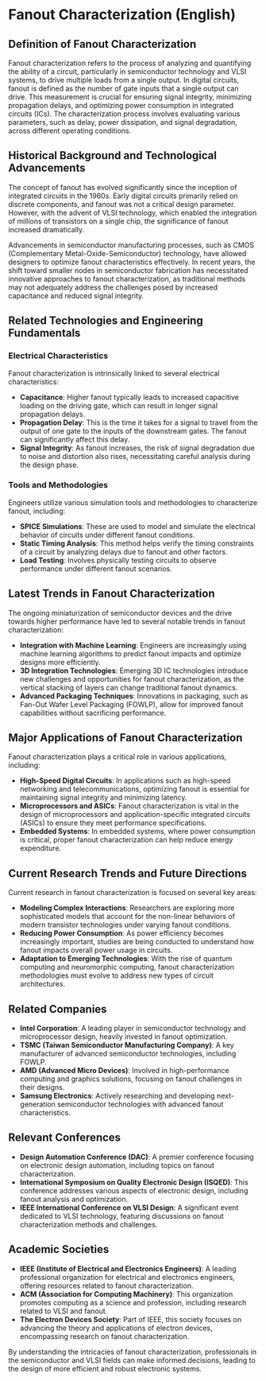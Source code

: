 # Fanout Characterization (English)

## Definition of Fanout Characterization

Fanout characterization refers to the process of analyzing and quantifying the ability of a circuit, particularly in semiconductor technology and VLSI systems, to drive multiple loads from a single output. In digital circuits, fanout is defined as the number of gate inputs that a single output can drive. This measurement is crucial for ensuring signal integrity, minimizing propagation delays, and optimizing power consumption in integrated circuits (ICs). The characterization process involves evaluating various parameters, such as delay, power dissipation, and signal degradation, across different operating conditions.

## Historical Background and Technological Advancements

The concept of fanout has evolved significantly since the inception of integrated circuits in the 1960s. Early digital circuits primarily relied on discrete components, and fanout was not a critical design parameter. However, with the advent of VLSI technology, which enabled the integration of millions of transistors on a single chip, the significance of fanout increased dramatically. 

Advancements in semiconductor manufacturing processes, such as CMOS (Complementary Metal-Oxide-Semiconductor) technology, have allowed designers to optimize fanout characteristics effectively. In recent years, the shift toward smaller nodes in semiconductor fabrication has necessitated innovative approaches to fanout characterization, as traditional methods may not adequately address the challenges posed by increased capacitance and reduced signal integrity.

## Related Technologies and Engineering Fundamentals

### Electrical Characteristics

Fanout characterization is intrinsically linked to several electrical characteristics:

- **Capacitance**: Higher fanout typically leads to increased capacitive loading on the driving gate, which can result in longer signal propagation delays.
- **Propagation Delay**: This is the time it takes for a signal to travel from the output of one gate to the inputs of the downstream gates. The fanout can significantly affect this delay.
- **Signal Integrity**: As fanout increases, the risk of signal degradation due to noise and distortion also rises, necessitating careful analysis during the design phase.

### Tools and Methodologies

Engineers utilize various simulation tools and methodologies to characterize fanout, including:

- **SPICE Simulations**: These are used to model and simulate the electrical behavior of circuits under different fanout conditions.
- **Static Timing Analysis**: This method helps verify the timing constraints of a circuit by analyzing delays due to fanout and other factors.
- **Load Testing**: Involves physically testing circuits to observe performance under different fanout scenarios.

## Latest Trends in Fanout Characterization

The ongoing miniaturization of semiconductor devices and the drive towards higher performance have led to several notable trends in fanout characterization:

- **Integration with Machine Learning**: Engineers are increasingly using machine learning algorithms to predict fanout impacts and optimize designs more efficiently.
- **3D Integration Technologies**: Emerging 3D IC technologies introduce new challenges and opportunities for fanout characterization, as the vertical stacking of layers can change traditional fanout dynamics.
- **Advanced Packaging Techniques**: Innovations in packaging, such as Fan-Out Wafer Level Packaging (FOWLP), allow for improved fanout capabilities without sacrificing performance.

## Major Applications of Fanout Characterization

Fanout characterization plays a critical role in various applications, including:

- **High-Speed Digital Circuits**: In applications such as high-speed networking and telecommunications, optimizing fanout is essential for maintaining signal integrity and minimizing latency.
- **Microprocessors and ASICs**: Fanout characterization is vital in the design of microprocessors and application-specific integrated circuits (ASICs) to ensure they meet performance specifications.
- **Embedded Systems**: In embedded systems, where power consumption is critical, proper fanout characterization can help reduce energy expenditure.

## Current Research Trends and Future Directions

Current research in fanout characterization is focused on several key areas:

- **Modeling Complex Interactions**: Researchers are exploring more sophisticated models that account for the non-linear behaviors of modern transistor technologies under varying fanout conditions.
- **Reducing Power Consumption**: As power efficiency becomes increasingly important, studies are being conducted to understand how fanout impacts overall power usage in circuits.
- **Adaptation to Emerging Technologies**: With the rise of quantum computing and neuromorphic computing, fanout characterization methodologies must evolve to address new types of circuit architectures.

## Related Companies

- **Intel Corporation**: A leading player in semiconductor technology and microprocessor design, heavily invested in fanout optimization.
- **TSMC (Taiwan Semiconductor Manufacturing Company)**: A key manufacturer of advanced semiconductor technologies, including FOWLP.
- **AMD (Advanced Micro Devices)**: Involved in high-performance computing and graphics solutions, focusing on fanout challenges in their designs.
- **Samsung Electronics**: Actively researching and developing next-generation semiconductor technologies with advanced fanout characteristics.

## Relevant Conferences

- **Design Automation Conference (DAC)**: A premier conference focusing on electronic design automation, including topics on fanout characterization.
- **International Symposium on Quality Electronic Design (ISQED)**: This conference addresses various aspects of electronic design, including fanout analysis and optimization.
- **IEEE International Conference on VLSI Design**: A significant event dedicated to VLSI technology, featuring discussions on fanout characterization methods and challenges.

## Academic Societies

- **IEEE (Institute of Electrical and Electronics Engineers)**: A leading professional organization for electrical and electronics engineers, offering resources related to fanout characterization.
- **ACM (Association for Computing Machinery)**: This organization promotes computing as a science and profession, including research related to VLSI and fanout.
- **The Electron Devices Society**: Part of IEEE, this society focuses on advancing the theory and applications of electron devices, encompassing research on fanout characterization.

By understanding the intricacies of fanout characterization, professionals in the semiconductor and VLSI fields can make informed decisions, leading to the design of more efficient and robust electronic systems.